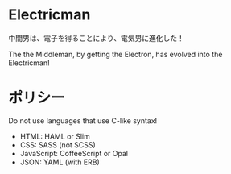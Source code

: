 # Electricman

中間男は、電子を得ることにより、電気男に進化した！

The the Middleman, by getting the Electron, has evolved into the Electricman!

# ポリシー
Do not use languages that use C-like syntax!

* HTML:
  HAML or Slim
* CSS:
  SASS (not SCSS)
* JavaScript:
  CoffeeScript or Opal
* JSON:
  YAML (with ERB)
